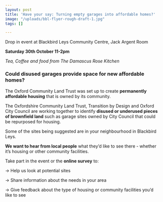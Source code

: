 ```yaml
---
layout: post
title: 'Have your say: Turning empty garages into affordable homes?'
image: "/uploads/bbl-flyer-rough-draft-1.jpg"
tags: []

---
```

Drop in event at Blackbird Leys Community Centre, Jack Argent Room

**Saturday 30th October 11-2pm**

_Tea, Coffee and food from The Damascus Rose Kitchen_

### **Could disused garages provide space for new affordable homes?**

The Oxford Community Land Trust was set up to create **permanently affordable housing** that is owned by its community.

The Oxfordshire Community Land Trust, Transition by Design and Oxford City Council are working together to identify **disused or underused pieces of brownfield land** such as garage sites owned by City Council that could be repurposed for housing.

Some of the sites being suggested are in your neighbourhood in Blackbird Leys.

**We want to hear from local people** what they’d like to see there - whether it’s housing or other community facilities.

Take part in the event or the **online survey** to:

→ Help us look at potential sites

→ Share information about the needs in your area

→ Give feedback about the type of housing or community facilities you’d like to see